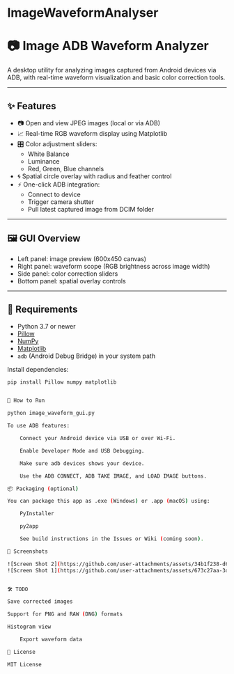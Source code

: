 # ImageWaveformAnalyser

# 📷 Image ADB Waveform Analyzer

A desktop utility for analyzing images captured from Android devices via ADB, with real-time waveform visualization and basic color correction tools.

---

## ✨ Features

- 📷 Open and view JPEG images (local or via ADB)
- 📈 Real-time RGB waveform display using Matplotlib
- 🎛 Color adjustment sliders:
  - White Balance
  - Luminance
  - Red, Green, Blue channels
- 🌀 Spatial circle overlay with radius and feather control
- ⚡ One-click ADB integration:
  - Connect to device
  - Trigger camera shutter
  - Pull latest captured image from DCIM folder

---

## 🖼 GUI Overview

- Left panel: image preview (600x450 canvas)
- Right panel: waveform scope (RGB brightness across image width)
- Side panel: color correction sliders
- Bottom panel: spatial overlay controls

---

## 🧰 Requirements

- Python 3.7 or newer
- [Pillow](https://pypi.org/project/Pillow/)
- [NumPy](https://pypi.org/project/numpy/)
- [Matplotlib](https://pypi.org/project/matplotlib/)
- `adb` (Android Debug Bridge) in your system path

Install dependencies:

```bash
pip install Pillow numpy matplotlib


🚀 How to Run

python image_waveform_gui.py

To use ADB features:

    Connect your Android device via USB or over Wi-Fi.

    Enable Developer Mode and USB Debugging.

    Make sure adb devices shows your device.

    Use the ADB CONNECT, ADB TAKE IMAGE, and LOAD IMAGE buttons.

📦 Packaging (optional)

You can package this app as .exe (Windows) or .app (macOS) using:

    PyInstaller

    py2app

    See build instructions in the Issues or Wiki (coming soon).

📸 Screenshots

![Screen Shot 2](https://github.com/user-attachments/assets/34b1f238-d63f-4b9f-a28e-3dd9375a4bfe)
![Screen Shot 1](https://github.com/user-attachments/assets/673c27aa-3d15-4cb9-b09b-6923de5010ba)


🛠 TODO

Save corrected images

Support for PNG and RAW (DNG) formats

Histogram view

    Export waveform data

📄 License

MIT License
